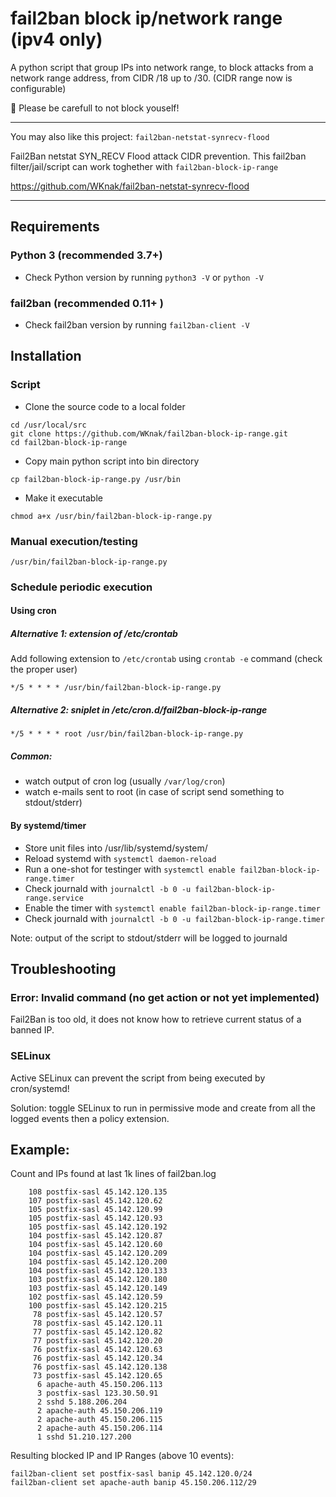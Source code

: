 # fail2ban block ip/network range (ipv4 only)
A python script that group IPs into network range, to block attacks from a network range address, from CIDR /18 up to /30. (CIDR range now is configurable)

📛 Please be carefull to not block youself!

---
You may also like this project: `fail2ban-netstat-synrecv-flood`

Fail2Ban netstat SYN_RECV Flood attack CIDR prevention. This fail2ban filter/jail/script can work toghether with `fail2ban-block-ip-range`

https://github.com/WKnak/fail2ban-netstat-synrecv-flood

---

## Requirements

### Python 3 (recommended 3.7+)

- Check Python version by running `python3 -V` or `python -V`

### fail2ban (recommended 0.11+ )
- Check fail2ban version by running `fail2ban-client -V`
  
## Installation

### Script

- Clone the source code to a local folder

```
cd /usr/local/src
git clone https://github.com/WKnak/fail2ban-block-ip-range.git
cd fail2ban-block-ip-range
```

- Copy main python script into bin directory
```
cp fail2ban-block-ip-range.py /usr/bin
```

- Make it executable
```
chmod a+x /usr/bin/fail2ban-block-ip-range.py
```

### Manual execution/testing

```
/usr/bin/fail2ban-block-ip-range.py
```

### Schedule periodic execution

#### Using cron

##### Alternative 1: extension of /etc/crontab

Add following extension to `/etc/crontab` using `crontab -e` command (check the proper user)

`*/5 * * * * /usr/bin/fail2ban-block-ip-range.py`

##### Alternative 2: sniplet in /etc/cron.d/fail2ban-block-ip-range

`*/5 * * * * root /usr/bin/fail2ban-block-ip-range.py`

##### Common:

- watch output of cron log (usually `/var/log/cron`)
- watch e-mails sent to root (in case of script send something to stdout/stderr)

#### By systemd/timer

- Store unit files into /usr/lib/systemd/system/
- Reload systemd with `systemctl daemon-reload`
- Run a one-shot for testinger with `systemctl enable fail2ban-block-ip-range.timer`
- Check journald with `journalctl -b 0 -u fail2ban-block-ip-range.service`
- Enable the timer with `systemctl enable fail2ban-block-ip-range.timer`
- Check journald with `journalctl -b 0 -u fail2ban-block-ip-range.timer`

Note: output of the script to stdout/stderr will be logged to journald

## Troubleshooting

### Error: Invalid command (no get action or not yet implemented)
Fail2Ban is too old, it does not know how to retrieve current status of a banned IP.

### SELinux

Active SELinux can prevent the script from being executed by cron/systemd!

Solution: toggle SELinux to run in permissive mode and create from all the logged events then a policy extension.

## Example:

Count and IPs found at last 1k lines of fail2ban.log

```
    108 postfix-sasl 45.142.120.135
    107 postfix-sasl 45.142.120.62
    105 postfix-sasl 45.142.120.99
    105 postfix-sasl 45.142.120.93
    105 postfix-sasl 45.142.120.192
    104 postfix-sasl 45.142.120.87
    104 postfix-sasl 45.142.120.60
    104 postfix-sasl 45.142.120.209
    104 postfix-sasl 45.142.120.200
    104 postfix-sasl 45.142.120.133
    103 postfix-sasl 45.142.120.180
    103 postfix-sasl 45.142.120.149
    102 postfix-sasl 45.142.120.59
    100 postfix-sasl 45.142.120.215
     78 postfix-sasl 45.142.120.57
     78 postfix-sasl 45.142.120.11
     77 postfix-sasl 45.142.120.82
     77 postfix-sasl 45.142.120.20
     76 postfix-sasl 45.142.120.63
     76 postfix-sasl 45.142.120.34
     76 postfix-sasl 45.142.120.138
     73 postfix-sasl 45.142.120.65
      6 apache-auth 45.150.206.113
      3 postfix-sasl 123.30.50.91
      2 sshd 5.188.206.204
      2 apache-auth 45.150.206.119
      2 apache-auth 45.150.206.115
      2 apache-auth 45.150.206.114
      1 sshd 51.210.127.200
```
      
Resulting blocked IP and IP Ranges (above 10 events):

```
fail2ban-client set postfix-sasl banip 45.142.120.0/24
fail2ban-client set apache-auth banip 45.150.206.112/29
```
